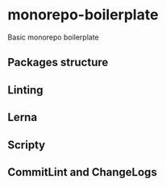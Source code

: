 # monorepo-boilerplate
Basic monorepo boilerplate

## Packages structure

## Linting

## Lerna

## Scripty

## CommitLint and ChangeLogs
